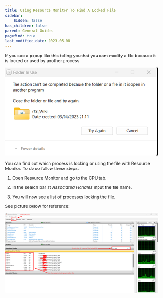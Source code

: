 ```yaml
---
title: Using Resource Monitor To Find A Locked File
sidebar:
    hidden: false
has_children: false
parent: General Guides
pagefind: true
last_modified_date: 2023-05-08
---
```




If you see a popup like this telling you that you cant modify a file because it is locked or used by another process

![folderInUse.png](../../../assets/resource-monitor/folderInUse.png)

You can find out which process is locking or using the file with Resource Monitor. To do so follow these steps:

1. Open Resource Monitor and go to the CPU tab.

2. In the search bar at *Associated Handles* input the file name.

3. You will now see a list of processes locking the file.

See picture below for reference:

![rsmLockedFile.png](../../../assets/resource-monitor/rsmLockedFile.png)
